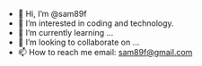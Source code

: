 - 👋 Hi, I’m @sam89f
- 👀 I’m interested in coding and technology.
- 🌱 I’m currently learning ...
- 💞️ I’m looking to collaborate on ...
- 📫 How to reach me email: sam89f@gmail.com

<!---
sam89f/sam89f is a ✨ special ✨ repository because its `README.md` (this file) appears on your GitHub profile.
You can click the Preview link to take a look at your changes.
--->
